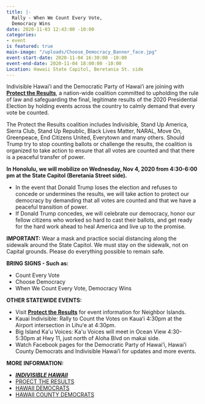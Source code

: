 ```yaml
---
title: |-
  Rally - When We Count Every Vote,
  Democracy Wins
date: 2020-11-03 12:43:00 -10:00
categories:
- event
is featured: true
main-image: "/uploads/Choose_Democracy_Banner_face.jpg"
event-start-date: 2020-11-04 16:30:00 -10:00
event-end-date: 2020-11-04 18:00:00 -10:00
Location: Hawaii State Capitol, Beretania St. side
---
```


Indivisible Hawai’i and the Democratic Party of Hawai’i are joining with [**Protect the Results**](https://ProtectTheResults.com), a nation-wide coalition committed to upholding the rule of law and safeguarding the final, legitimate results of the 2020 Presidential Election by holding events across the country to calmly demand that every vote be counted. 

The Protect the Results coalition includes Indivisible, Stand Up America, Sierra Club, Stand Up Republic, Black Lives Matter, NARAL, Move On, Greenpeace, End Citizens United, Everytown and many others.  Should Trump try to stop counting ballots or challenge the results, the coalition is organized to take action to ensure that all votes are counted and that there is a peaceful transfer of power.
 
**In Honolulu, we will mobilize on Wednesday, Nov 4, 2020 from 4:30-6:00 pm at the State Capitol (Beretania Street side).**
* In the event that Donald Trump loses the election and refuses to concede or undermines the results, we will take action to protect our democracy by demanding that all votes are counted and that we have a peaceful transition of power. 
* If Donald Trump concedes, we will celebrate our democracy, honor our fellow citizens who worked so hard to cast their ballots, and get ready for the hard work ahead to heal America and live up to the promise. 

**IMPORTANT:**  Wear a mask and practice social distancing along the sidewalk around the State Capitol.  We must stay on the sidewalk, not on Capital grounds.  Please do everything possible to remain safe.

**BRING SIGNS - Such as:** 
* Count Every Vote
* Choose Democracy
* When We Count Every Vote, Democracy Wins

**OTHER STATEWIDE EVENTS:**  
* Visit [**Protect the Results**](https://ProtectTheResults.com) for event information for Neighbor Islands.  
* Kauai Indivisible: Rally to Count the Votes on Kauaʻi 4:30pm at the Airport intersection in Lihuʻe at 4:30pm.
* Big Island Ka'u Voices:  Ka'u Voices will meet in Ocean View 4:30-5:30pm at Hwy 11, just north of Aloha Blvd on makai side.  
* Watch Facebook pages for the Democratic Party of Hawai’i, Hawai’i County Democrats and Indivisible Hawai’i for updates and more events.   

**MORE INFORMATION:** 
* [***INDIVISIBLE HAWAII***](https://IndivisibleHawaii.org)
* [PROECT THE RESULTS](https://ProtectTheResults.com)
* [HAWAII DEMOCRATS](https://HawaiiDemocrats.org)
* [HAWAII COUNTY DEMOCRATS](https://HawaiiCountyDemocrats.org)